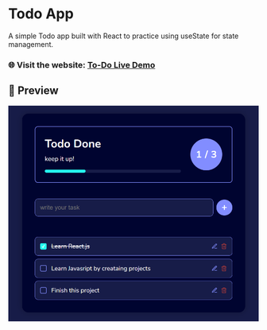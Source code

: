 # Todo App

A simple Todo app built with React to practice using useState for state management.

### 🌐 Visit the website: [To-Do Live Demo](https://todo-app-mu-one-91.vercel.app/)

## 📸 Preview

![To-Do App](public/imgs/design.png)
